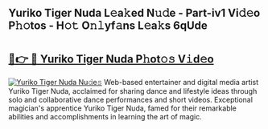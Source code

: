 ## Yuriko Tiger Nuda L𝚎a𝚔ed N𝚞𝚍e - Part-iv1 Vi𝚍𝚎o P𝚑𝚘tos - H𝚘𝚝 O𝚗𝚕yf𝚊ns L𝚎a𝚔s 6qUde

# <h2><a href="http://kfcf67j.oniu.top/?m=Yuriko+Tiger+Nuda">🔗👉 🔴 Yuriko Tiger Nuda P𝚑ot𝚘𝚜 V𝚒d𝚎o</a></h2>

[![Yuriko Tiger Nuda Nu𝚍e𝚜](https://i.imgur.com/0qMVB7G.gif)](http://kfcf67j.oniu.top/?m=Yuriko+Tiger+Nuda)
Web-based entertainer and digital media artist Yuriko Tiger Nuda, acclaimed for sharing dance and lifestyle ideas through solo and collaborative dance performances and short videos. Exceptional magician's apprentice Yuriko Tiger Nuda, famed for their remarkable abilities and accomplishments in learning the art of magic.  
